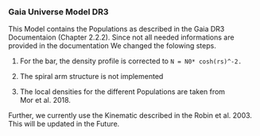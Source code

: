 ### Gaia Universe Model DR3
This Model contains the Populations as described in the 
Gaia DR3 Documentaion (Chapter 2.2.2).
Since not all needed informations are provided in the documentation 
We changed the folowing steps. 


1) For the bar, the density profile is corrected to 
``N = N0* cosh(rs)^-2.``

2) The spiral arm structure is not implemented 

3) The local densities for the different Populations are taken from  
Mor et al. 2018.

Further, we currently use the Kinematic described in the Robin et al. 2003.
This will be updated in the Future. 